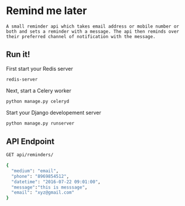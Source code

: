 # Remind me later

    A small reminder api which takes email address or mobile number or both and sets a reminder with a message. The api then reminds over their preferred channel of notification with the message.

## Run it!

First start your Redis server
```sh
redis-server
```

Next, start a Celery worker
```sh
python manage.py celeryd
```

Start your Django developement server
```sh
python manage.py runserver
```

## API Endpoint

```sh
GET api/reminders/
```
```sh
{
  "medium": "email",
  "phone": "8969854512",
  "datetime": "2016-07-22 09:01:00",
  "message":"this is messsage",
  "email": "xyz@gmail.com"
}
```
